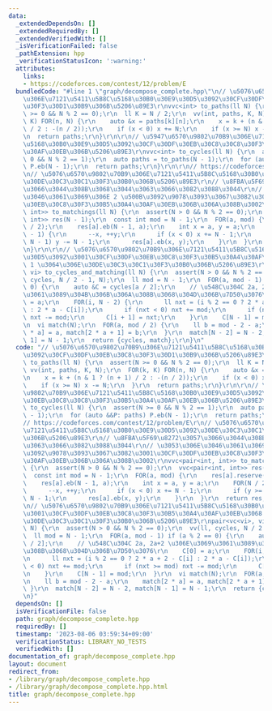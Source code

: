 ```yaml
---
data:
  _extendedDependsOn: []
  _extendedRequiredBy: []
  _extendedVerifiedWith: []
  _isVerificationFailed: false
  _pathExtension: hpp
  _verificationStatusIcon: ':warning:'
  attributes:
    links:
    - https://codeforces.com/contest/12/problem/E
  bundledCode: "#line 1 \"graph/decompose_complete.hpp\"\n// \u5076\u6570\u9802\u70B9\
    \u306E\u7121\u5411\u5B8C\u5168\u30B0\u30E9\u30D5\u3092\u30CF\u30DF\u30EB\u30C8\
    \u30F3\u30D1\u30B9\u306B\u5206\u89E3\r\nvvc<int> to_paths(ll N) {\r\n  assert(N\
    \ >= 0 && N % 2 == 0);\r\n  ll K = N / 2;\r\n  vv(int, paths, K, N);\r\n  FOR(k,\
    \ K) FOR(n, N) {\r\n    auto &x = paths[k][n];\r\n    x = k + (n & 1 ? (n + 1)\
    \ / 2 : -(n / 2));\r\n    if (x < 0) x += N;\r\n    if (x >= N) x -= N;\r\n  }\r\
    \n  return paths;\r\n}\r\n\r\n// \u5947\u6570\u9802\u70B9\u306E\u7121\u5411\u5B8C\
    \u5168\u30B0\u30E9\u30D5\u3092\u30CF\u30DF\u30EB\u30C8\u30C8\u30F3\u30B5\u30A4\
    \u30AF\u30EB\u306B\u5206\u89E3\r\nvvc<int> to_cycles(ll N) {\r\n  assert(N >=\
    \ 0 && N % 2 == 1);\r\n  auto paths = to_paths(N - 1);\r\n  for (auto &&P: paths)\
    \ P.eb(N - 1);\r\n  return paths;\r\n}\r\n\r\n// https://codeforces.com/contest/12/problem/E\r\
    \n// \u5076\u6570\u9802\u70B9\u306E\u7121\u5411\u5B8C\u5168\u30B0\u30E9\u30D5\u3092\
    \u30DE\u30C3\u30C1\u30F3\u30B0\u306B\u5206\u89E3\r\n// \u8FBA\u5F69\u8272\u3057\
    \u3066\u3044\u308B\u3068\u3044\u3063\u3066\u3082\u3088\u3044\r\n// \u3053\u306E\
    \u3046\u3061\u3069\u306E 2 \u500B\u3092\u9078\u3093\u3067\u3082\u3001\u30CF\u30DF\
    \u30EB\u30C8\u30F3\u30B5\u30A4\u30AF\u30EB\u306B\u306A\u308B\u3002\r\nvvc<pair<int,\
    \ int>> to_matchings(ll N) {\r\n  assert(N > 0 && N % 2 == 0);\r\n  vvc<pair<int,\
    \ int>> res(N - 1);\r\n  const int mod = N - 1;\r\n  FOR(a, mod) {\r\n    res[a].reserve(N\
    \ / 2);\r\n    res[a].eb(N - 1, a);\r\n    int x = a, y = a;\r\n    FOR(N / 2\
    \ - 1) {\r\n      --x, ++y;\r\n      if (x < 0) x += N - 1;\r\n      if (y >=\
    \ N - 1) y -= N - 1;\r\n      res[a].eb(x, y);\r\n    }\r\n  }\r\n  return res;\r\
    \n}\r\n\r\n// \u5076\u6570\u9802\u70B9\u306E\u7121\u5411\u5B8C\u5168\u30B0\u30E9\
    \u30D5\u3092\u3001\u30CF\u30DF\u30EB\u30C8\u30F3\u30B5\u30A4\u30AF\u30EB\u3068\
    \ 1 \u3064\u306E\u30DE\u30C3\u30C1\u30F3\u30B0\u306B\u5206\u89E3\r\npair<vc<vi>,\
    \ vi> to_cycles_and_matching(ll N) {\r\n  assert(N > 0 && N % 2 == 0);\r\n  vv(ll,\
    \ cycles, N / 2 - 1, N);\r\n  ll mod = N - 1;\r\n  FOR(a, mod - 1) if (a % 2 ==\
    \ 0) {\r\n    auto &C = cycles[a / 2];\r\n    // \u548C\u304C 2a, 2a+2 \u306E\u3069\
    \u3061\u3089\u304B\u306B\u306A\u308B\u3068\u304D\u306B\u7D50\u3076\r\n    C[0]\
    \ = a;\r\n    FOR(i, N - 2) {\r\n      ll nxt = (i % 2 == 0 ? 2 * a + 2 - C[i]\
    \ : 2 * a - C[i]);\r\n      if (nxt < 0) nxt += mod;\r\n      if (nxt >= mod)\
    \ nxt -= mod;\r\n      C[i + 1] = nxt;\r\n    }\r\n    C[N - 1] = mod;\r\n  }\r\
    \n  vi match(N);\r\n  FOR(a, mod / 2) {\r\n    ll b = mod - 2 - a;\r\n    match[2\
    \ * a] = a, match[2 * a + 1] = b;\r\n  }\r\n  match[N - 2] = N - 2, match[N -\
    \ 1] = N - 1;\r\n  return {cycles, match};\r\n}\n"
  code: "// \u5076\u6570\u9802\u70B9\u306E\u7121\u5411\u5B8C\u5168\u30B0\u30E9\u30D5\
    \u3092\u30CF\u30DF\u30EB\u30C8\u30F3\u30D1\u30B9\u306B\u5206\u89E3\r\nvvc<int>\
    \ to_paths(ll N) {\r\n  assert(N >= 0 && N % 2 == 0);\r\n  ll K = N / 2;\r\n \
    \ vv(int, paths, K, N);\r\n  FOR(k, K) FOR(n, N) {\r\n    auto &x = paths[k][n];\r\
    \n    x = k + (n & 1 ? (n + 1) / 2 : -(n / 2));\r\n    if (x < 0) x += N;\r\n\
    \    if (x >= N) x -= N;\r\n  }\r\n  return paths;\r\n}\r\n\r\n// \u5947\u6570\
    \u9802\u70B9\u306E\u7121\u5411\u5B8C\u5168\u30B0\u30E9\u30D5\u3092\u30CF\u30DF\
    \u30EB\u30C8\u30C8\u30F3\u30B5\u30A4\u30AF\u30EB\u306B\u5206\u89E3\r\nvvc<int>\
    \ to_cycles(ll N) {\r\n  assert(N >= 0 && N % 2 == 1);\r\n  auto paths = to_paths(N\
    \ - 1);\r\n  for (auto &&P: paths) P.eb(N - 1);\r\n  return paths;\r\n}\r\n\r\n\
    // https://codeforces.com/contest/12/problem/E\r\n// \u5076\u6570\u9802\u70B9\u306E\
    \u7121\u5411\u5B8C\u5168\u30B0\u30E9\u30D5\u3092\u30DE\u30C3\u30C1\u30F3\u30B0\
    \u306B\u5206\u89E3\r\n// \u8FBA\u5F69\u8272\u3057\u3066\u3044\u308B\u3068\u3044\
    \u3063\u3066\u3082\u3088\u3044\r\n// \u3053\u306E\u3046\u3061\u3069\u306E 2 \u500B\
    \u3092\u9078\u3093\u3067\u3082\u3001\u30CF\u30DF\u30EB\u30C8\u30F3\u30B5\u30A4\
    \u30AF\u30EB\u306B\u306A\u308B\u3002\r\nvvc<pair<int, int>> to_matchings(ll N)\
    \ {\r\n  assert(N > 0 && N % 2 == 0);\r\n  vvc<pair<int, int>> res(N - 1);\r\n\
    \  const int mod = N - 1;\r\n  FOR(a, mod) {\r\n    res[a].reserve(N / 2);\r\n\
    \    res[a].eb(N - 1, a);\r\n    int x = a, y = a;\r\n    FOR(N / 2 - 1) {\r\n\
    \      --x, ++y;\r\n      if (x < 0) x += N - 1;\r\n      if (y >= N - 1) y -=\
    \ N - 1;\r\n      res[a].eb(x, y);\r\n    }\r\n  }\r\n  return res;\r\n}\r\n\r\
    \n// \u5076\u6570\u9802\u70B9\u306E\u7121\u5411\u5B8C\u5168\u30B0\u30E9\u30D5\u3092\
    \u3001\u30CF\u30DF\u30EB\u30C8\u30F3\u30B5\u30A4\u30AF\u30EB\u3068 1 \u3064\u306E\
    \u30DE\u30C3\u30C1\u30F3\u30B0\u306B\u5206\u89E3\r\npair<vc<vi>, vi> to_cycles_and_matching(ll\
    \ N) {\r\n  assert(N > 0 && N % 2 == 0);\r\n  vv(ll, cycles, N / 2 - 1, N);\r\n\
    \  ll mod = N - 1;\r\n  FOR(a, mod - 1) if (a % 2 == 0) {\r\n    auto &C = cycles[a\
    \ / 2];\r\n    // \u548C\u304C 2a, 2a+2 \u306E\u3069\u3061\u3089\u304B\u306B\u306A\
    \u308B\u3068\u304D\u306B\u7D50\u3076\r\n    C[0] = a;\r\n    FOR(i, N - 2) {\r\
    \n      ll nxt = (i % 2 == 0 ? 2 * a + 2 - C[i] : 2 * a - C[i]);\r\n      if (nxt\
    \ < 0) nxt += mod;\r\n      if (nxt >= mod) nxt -= mod;\r\n      C[i + 1] = nxt;\r\
    \n    }\r\n    C[N - 1] = mod;\r\n  }\r\n  vi match(N);\r\n  FOR(a, mod / 2) {\r\
    \n    ll b = mod - 2 - a;\r\n    match[2 * a] = a, match[2 * a + 1] = b;\r\n \
    \ }\r\n  match[N - 2] = N - 2, match[N - 1] = N - 1;\r\n  return {cycles, match};\r\
    \n}"
  dependsOn: []
  isVerificationFile: false
  path: graph/decompose_complete.hpp
  requiredBy: []
  timestamp: '2023-08-06 03:59:34+09:00'
  verificationStatus: LIBRARY_NO_TESTS
  verifiedWith: []
documentation_of: graph/decompose_complete.hpp
layout: document
redirect_from:
- /library/graph/decompose_complete.hpp
- /library/graph/decompose_complete.hpp.html
title: graph/decompose_complete.hpp
---
```

